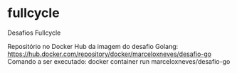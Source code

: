 # fullcycle
Desafios Fullcycle

Repositório no Docker Hub da imagem do desafio Golang:
https://hub.docker.com/repository/docker/marceloxneves/desafio-go
Comando a ser executado:
docker container run marceloxneves/desafio-go
